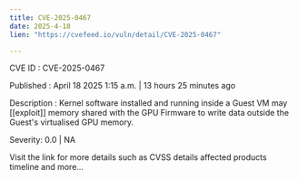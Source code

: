 ```yaml
---
title: CVE-2025-0467
date: 2025-4-18
lien: "https://cvefeed.io/vuln/detail/CVE-2025-0467"

---
```


CVE ID : CVE-2025-0467

Published :  April 18
2025
1:15 a.m. | 13 hours
25 minutes ago

Description : Kernel software installed and running inside a Guest VM may [[exploit]] memory shared with the GPU Firmware to write data outside the Guest's virtualised GPU memory.

Severity: 0.0 | NA

Visit the link for more details
such as CVSS details
affected products
timeline
and more...
